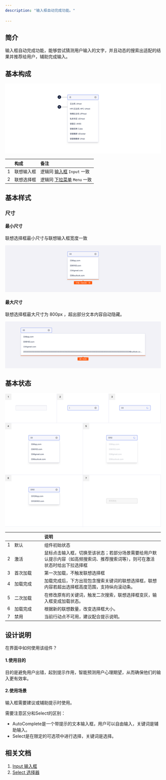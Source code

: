 ```yaml
---
description: "输入框自动完成功能。"

---
```


## 简介

输入框自动完成功能，能够尝试猜测⽤户输⼊的⽂字，并且动态的搜索出适配的结果并推荐给⽤户，辅助完成输⼊。

## 基本构成

![单类型构成](../../../images/Button/单类型构成.png)

|      | 构成       | 备注                            |
| :--: | :--------- | :------------------------------ |
|  1   | 联想输入框 | 逻辑同 [输入框]() `Input` 一致  |
|  2   | 联想选择框 | 逻辑同 [下拉菜单]() `Menu` 一致 |



## 基本样式

### 尺寸

#### 最小尺寸

联想选择框最小尺寸与联想输入框宽度一致

![1](../../../images/Button/1-4810821.png)

#### 最大尺寸

联想选择框最大尺寸为 800px ，超出部分文本内容自动隐藏。

![2](../../../images/Button/2.png)


## 基本状态

![状态](../../../images/Button/状态-4813234.png)

|   | &nbsp;&nbsp;&nbsp;&nbsp;&nbsp;&nbsp;&nbsp;&nbsp;&nbsp;&nbsp;&nbsp;&nbsp;&nbsp;&nbsp;&nbsp;&nbsp;&nbsp;&nbsp;&nbsp;&nbsp;&nbsp;&nbsp;             | 说明                                                         |
| ---- | :------- | :----------------------------------------------------------- |
| 1    | 默认     | 组件初始状态                                                 |
| 2    | 激活     | 鼠标点击输入框，切换至该状态；若部分场景需要给用户默认提示内容（如高频搜索词、推荐搜索词等），则可在激活状态时给出下拉选择框 |
| 3    | 首次加载 | 第一次加载，不触发联想选择框                                 |
| 4    | 加载完成 | 加载完成后，下方出现包含搜索关键词的联想选择框，联想内容若超出选择框高度范围，支持纵向滚动条。 |
| 5    | 二次加载 | 在修改原有的关键词，触发二次搜索，联想选择框变灰，输入框变成加载状态。 |
| 6    | 加载完成 | 根据新的联想数量，改变选择框大小。                           |
| 7    | 禁用     | 当前行动点不可用，建议配合提示说明。                         |



## 设计说明

在界面中如何使用该组件？



#### 1.使用目的

⽬的是避免⽤户出错，起到提示作⽤，智能预测⽤户⼼理期望，从⽽确保他们的输⼊更有效率。



#### 2.使用场景

输入框需要建议或辅助提示时使用。



需要注意区分和Select的区别：

- AutoComplete是一个带提示的文本输入框，用户可以自由输入，关键词是辅助输入。
- Select是在限定的可选项中进行选择，关键词是选择。

## 相关文档
1. [Input 输入框](/component/Input/)
2. [Select 选择器](/component/Select/)

